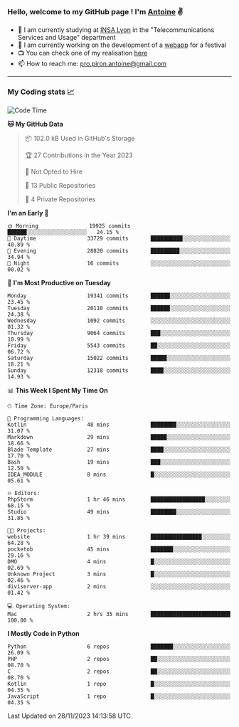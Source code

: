 ### Hello, welcome to my GitHub page ! I'm [Antoine](https://github.com/AntoinePiron) ✌️

- 🌱 I am currently studying at [INSA Lyon](https://www.insa-lyon.fr) in the "Telecommunications Services and Usage" department
- 🔭 I am currently working on the development of a [webapp](https://github.com/24HeuresINSA/Overbookd) for a festival
- 📺 You can check one of my realisation [here](https://astustc.fr)
- 📫 How to reach me: [pro.piron.antoine@gmail.com](mailto:pro.piron.antoine@gmail.com)

---

### My Coding stats 📈
<!--START_SECTION:waka-->
![Code Time](http://img.shields.io/badge/Code%20Time-198%20hrs%205%20mins-blue)

**🐱 My GitHub Data** 

> 📦 102.0 kB Used in GitHub's Storage 
 > 
> 🏆 27 Contributions in the Year 2023
 > 
> 🚫 Not Opted to Hire
 > 
> 📜 13 Public Repositories 
 > 
> 🔑 4 Private Repositories 
 > 
**I'm an Early 🐤** 

```text
🌞 Morning                19925 commits       ██████░░░░░░░░░░░░░░░░░░░   24.15 % 
🌆 Daytime                33729 commits       ██████████░░░░░░░░░░░░░░░   40.89 % 
🌃 Evening                28820 commits       █████████░░░░░░░░░░░░░░░░   34.94 % 
🌙 Night                  16 commits          ░░░░░░░░░░░░░░░░░░░░░░░░░   00.02 % 
```
📅 **I'm Most Productive on Tuesday** 

```text
Monday                   19341 commits       ██████░░░░░░░░░░░░░░░░░░░   23.45 % 
Tuesday                  20110 commits       ██████░░░░░░░░░░░░░░░░░░░   24.38 % 
Wednesday                1092 commits        ░░░░░░░░░░░░░░░░░░░░░░░░░   01.32 % 
Thursday                 9064 commits        ███░░░░░░░░░░░░░░░░░░░░░░   10.99 % 
Friday                   5543 commits        ██░░░░░░░░░░░░░░░░░░░░░░░   06.72 % 
Saturday                 15022 commits       █████░░░░░░░░░░░░░░░░░░░░   18.21 % 
Sunday                   12318 commits       ████░░░░░░░░░░░░░░░░░░░░░   14.93 % 
```


📊 **This Week I Spent My Time On** 

```text
🕑︎ Time Zone: Europe/Paris

💬 Programming Languages: 
Kotlin                   48 mins             ████████░░░░░░░░░░░░░░░░░   31.07 % 
Markdown                 29 mins             █████░░░░░░░░░░░░░░░░░░░░   18.66 % 
Blade Template           27 mins             ████░░░░░░░░░░░░░░░░░░░░░   17.70 % 
Bash                     19 mins             ███░░░░░░░░░░░░░░░░░░░░░░   12.50 % 
IDEA_MODULE              8 mins              █░░░░░░░░░░░░░░░░░░░░░░░░   05.61 % 

🔥 Editors: 
PhpStorm                 1 hr 46 mins        █████████████████░░░░░░░░   68.15 % 
Studio                   49 mins             ████████░░░░░░░░░░░░░░░░░   31.85 % 

🐱‍💻 Projects: 
website                  1 hr 39 mins        ████████████████░░░░░░░░░   64.28 % 
pocketob                 45 mins             ███████░░░░░░░░░░░░░░░░░░   29.16 % 
DMO                      4 mins              █░░░░░░░░░░░░░░░░░░░░░░░░   02.69 % 
Unknown Project          3 mins              █░░░░░░░░░░░░░░░░░░░░░░░░   02.46 % 
diviserver-app           2 mins              ░░░░░░░░░░░░░░░░░░░░░░░░░   01.42 % 

💻 Operating System: 
Mac                      2 hrs 35 mins       █████████████████████████   100.00 % 
```

**I Mostly Code in Python** 

```text
Python                   6 repos             ███████░░░░░░░░░░░░░░░░░░   26.09 % 
PHP                      2 repos             ██░░░░░░░░░░░░░░░░░░░░░░░   08.70 % 
C                        2 repos             ██░░░░░░░░░░░░░░░░░░░░░░░   08.70 % 
Kotlin                   1 repo              █░░░░░░░░░░░░░░░░░░░░░░░░   04.35 % 
JavaScript               1 repo              █░░░░░░░░░░░░░░░░░░░░░░░░   04.35 % 
```




 Last Updated on 28/11/2023 14:13:58 UTC
<!--END_SECTION:waka-->
